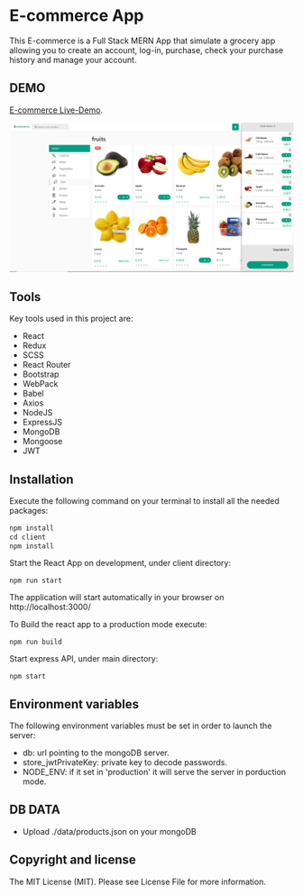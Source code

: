 # E-commerce App
This E-commerce is a Full Stack MERN App that simulate a grocery app allowing you to create an account, log-in, purchase, check your purchase history and manage your account.

DEMO  
----  
[E-commerce Live-Demo](https://e-commerce-mernapp.herokuapp.com/).

![Texto alternativo](/Capture.PNG)

Tools
-----
Key tools used in this project are:
- React
- Redux
- SCSS
- React Router
- Bootstrap
- WebPack
- Babel
- Axios
- NodeJS
- ExpressJS
- MongoDB
- Mongoose
- JWT

Installation  
------------  
Execute the following command on your terminal to install all the needed packages:  

    npm install  
    cd client
    npm install

Start the React App on development, under client directory:  

    npm run start

The application will start automatically in your browser on http://localhost:3000/

To Build the react app to a production mode execute:  

    npm run build

Start express API, under main directory:

    npm start

Environment variables  
------------  
The following environment variables must be set in order to launch the server:
- db: url pointing to the mongoDB server.
- store_jwtPrivateKey: private key to decode passwords.
- NODE_ENV: if it set in 'production' it will serve the server in porduction mode.

DB DATA
------------
- Upload ./data/products.json on your mongoDB

Copyright and license  
---------------------  

The MIT License (MIT). Please see License File for more information.
